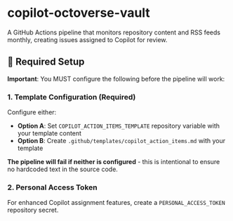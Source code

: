 # copilot-octoverse-vault

A GitHub Actions pipeline that monitors repository content and RSS feeds monthly, creating issues assigned to Copilot for review.

## 🚨 Required Setup

**Important**: You MUST configure the following before the pipeline will work:

### 1. Template Configuration (Required)
Configure either:
- **Option A**: Set `COPILOT_ACTION_ITEMS_TEMPLATE` repository variable with your template content
- **Option B**: Create `.github/templates/copilot_action_items.md` with your template

**The pipeline will fail if neither is configured** - this is intentional to ensure no hardcoded text in the source code.

### 2. Personal Access Token
For enhanced Copilot assignment features, create a `PERSONAL_ACCESS_TOKEN` repository secret.
